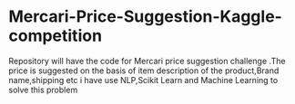 # Mercari-Price-Suggestion-Kaggle-competition
Repository will have the code for Mercari price suggestion challenge .The price is suggested on the basis of item description of the product,Brand name,shipping etc i have use NLP,Scikit Learn and Machine Learning to solve this problem
